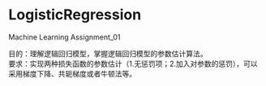 # LogisticRegression
Machine Learning Assignment_01

目的：理解逻辑回归模型，掌握逻辑回归模型的参数估计算法。  
要求：实现两种损失函数的参数估计（1.无惩罚项；2.加入对参数的惩罚），可以采用梯度下降、共轭梯度或者牛顿法等。

